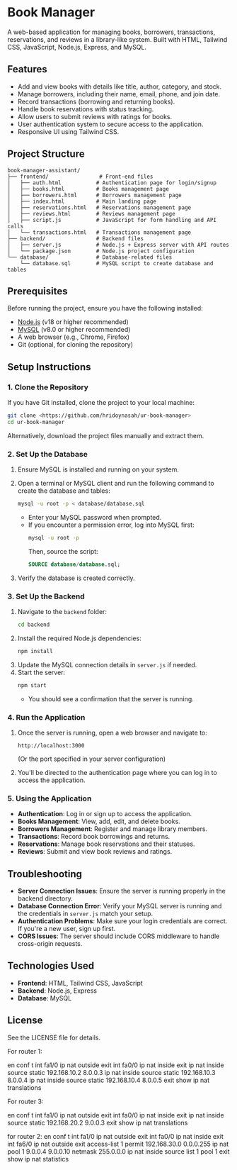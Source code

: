 # Book Manager

A web-based application for managing books, borrowers, transactions, reservations, and reviews in a library-like system. Built with HTML, Tailwind CSS, JavaScript, Node.js, Express, and MySQL.

## Features
- Add and view books with details like title, author, category, and stock.
- Manage borrowers, including their name, email, phone, and join date.
- Record transactions (borrowing and returning books).
- Handle book reservations with status tracking.
- Allow users to submit reviews with ratings for books.
- User authentication system to secure access to the application.
- Responsive UI using Tailwind CSS.

## Project Structure
```
book-manager-assistant/
├── frontend/                # Front-end files
│   ├── auth.html           # Authentication page for login/signup
│   ├── books.html          # Books management page
│   ├── borrowers.html      # Borrowers management page
│   ├── index.html          # Main landing page
│   ├── reservations.html   # Reservations management page
│   ├── reviews.html        # Reviews management page
│   ├── script.js           # JavaScript for form handling and API calls
│   └── transactions.html   # Transactions management page
├── backend/                # Backend files
│   ├── server.js           # Node.js + Express server with API routes
│   └── package.json        # Node.js project configuration
└── database/               # Database-related files
    └── database.sql        # MySQL script to create database and tables
```

## Prerequisites
Before running the project, ensure you have the following installed:
- [Node.js](https://nodejs.org/) (v18 or higher recommended)
- [MySQL](https://www.mysql.com/) (v8.0 or higher recommended)
- A web browser (e.g., Chrome, Firefox)
- Git (optional, for cloning the repository)

## Setup Instructions

### 1. Clone the Repository
If you have Git installed, clone the project to your local machine:
```bash
git clone <https://github.com/hridoynasah/ur-book-manager>
cd ur-book-manager
```
Alternatively, download the project files manually and extract them.

### 2. Set Up the Database
1. Ensure MySQL is installed and running on your system.
2. Open a terminal or MySQL client and run the following command to create the database and tables:
   ```bash
   mysql -u root -p < database/database.sql
   ```
   - Enter your MySQL password when prompted.
   - If you encounter a permission error, log into MySQL first:
     ```bash
     mysql -u root -p
     ```
     Then, source the script:
     ```sql
     SOURCE database/database.sql;
     ```

3. Verify the database is created correctly.

### 3. Set Up the Backend
1. Navigate to the `backend` folder:
   ```bash
   cd backend
   ```
2. Install the required Node.js dependencies:
   ```bash
   npm install
   ```
3. Update the MySQL connection details in `server.js` if needed.
4. Start the server:
   ```bash
   npm start
   ```
   - You should see a confirmation that the server is running.

### 4. Run the Application
1. Once the server is running, open a web browser and navigate to:
   ```
   http://localhost:3000
   ```
   (Or the port specified in your server configuration)
   
2. You'll be directed to the authentication page where you can log in to access the application.

### 5. Using the Application
- **Authentication**: Log in or sign up to access the application.
- **Books Management**: View, add, edit, and delete books.
- **Borrowers Management**: Register and manage library members.
- **Transactions**: Record book borrowings and returns.
- **Reservations**: Manage book reservations and their statuses.
- **Reviews**: Submit and view book reviews and ratings.

## Troubleshooting
- **Server Connection Issues**: Ensure the server is running properly in the backend directory.
- **Database Connection Error**: Verify your MySQL server is running and the credentials in `server.js` match your setup.
- **Authentication Problems**: Make sure your login credentials are correct. If you're a new user, sign up first.
- **CORS Issues**: The server should include CORS middleware to handle cross-origin requests.

## Technologies Used
- **Frontend**: HTML, Tailwind CSS, JavaScript
- **Backend**: Node.js, Express
- **Database**: MySQL

## License
See the LICENSE file for details.

For router 1:

en 
conf t 
int fa1/0
ip nat outside
exit
int fa0/0
ip nat inside
exit
ip nat inside source static 192.168.10.2 8.0.0.3
ip nat inside source static 192.168.10.3 8.0.0.4
ip nat inside source static 192.168.10.4 8.0.0.5
exit
show ip nat translations 

For router 3:

en
conf t
int fa1/0
ip nat outside
exit
int fa0/0
ip nat inside
exit 
ip nat inside source static 192.168.20.2 9.0.0.3
exit
show ip nat translations 

for router 2:
en 
conf t
int fa1/0
ip nat outside
exit
int fa0/0
ip nat inside
exit
int fa6/0
ip nat outside
exit
access-list 1 permit 192.168.30.0 0.0.0.255
ip nat pool 1 9.0.0.4 9.0.0.10 netmask 255.0.0.0
ip nat inside source list 1 pool 1
exit
show ip nat statistics

